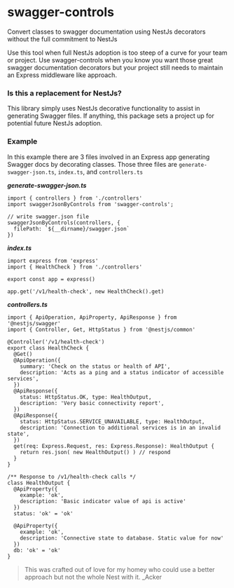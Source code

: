 # swagger-controls

Convert classes to swagger documentation using NestJs decorators without the full commitment to NestJs

Use this tool when full NestJs adoption is too steep of a curve for your team or project. Use swagger-controls when you know you want those great swagger documentation decorators but your project still needs to maintain an Express middleware like approach.


### Is this a replacement for NestJs?

This library simply uses NestJs decorative functionality to assist in generating Swagger files. If anything, this package sets a project up for potential future NestJs adoption.

### Example

In this example there are 3 files involved in an Express app generating Swagger docs by decorating classes. Those three files are `generate-swagger-json.ts`, `index.ts`, and `controllers.ts`

***generate-swagger-json.ts***
```
import { controllers } from './controllers'
import swaggerJsonByControls from 'swagger-controls';

// write swagger.json file
swaggerJsonByControls(controllers, {
  filePath: `${__dirname}/swagger.json`
})
```

***index.ts***
```
import express from 'express'
import { HealthCheck } from './controllers'

export const app = express()

app.get('/v1/health-check', new HealthCheck().get)
```

***controllers.ts***
```
import { ApiOperation, ApiProperty, ApiResponse } from '@nestjs/swagger'
import { Controller, Get, HttpStatus } from '@nestjs/common'

@Controller('/v1/health-check')
export class HealthCheck {
  @Get()
  @ApiOperation({
    summary: 'Check on the status or health of API',
    description: 'Acts as a ping and a status indicator of accessible services',
  })
  @ApiResponse({
    status: HttpStatus.OK, type: HealthOutput,
    description: 'Very basic connectivity report',
  })
  @ApiResponse({
    status: HttpStatus.SERVICE_UNAVAILABLE, type: HealthOutput,
    description: 'Connection to additional services is in an invalid state',
  })
  get(req: Express.Request, res: Express.Response): HealthOutput {
    return res.json( new HealthOutput() ) // respond
  }
}

/** Response to /v1/health-check calls */
class HealthOutput {
  @ApiProperty({
    example: 'ok',
    description: 'Basic indicator value of api is active'
  })
  status: 'ok' = 'ok'

  @ApiProperty({
    example: 'ok',
    description: 'Connective state to database. Static value for now'
  })
  db: 'ok' = 'ok'
}
```

> This was crafted out of love for my homey who could use a better approach but not the whole Nest with it. _Acker